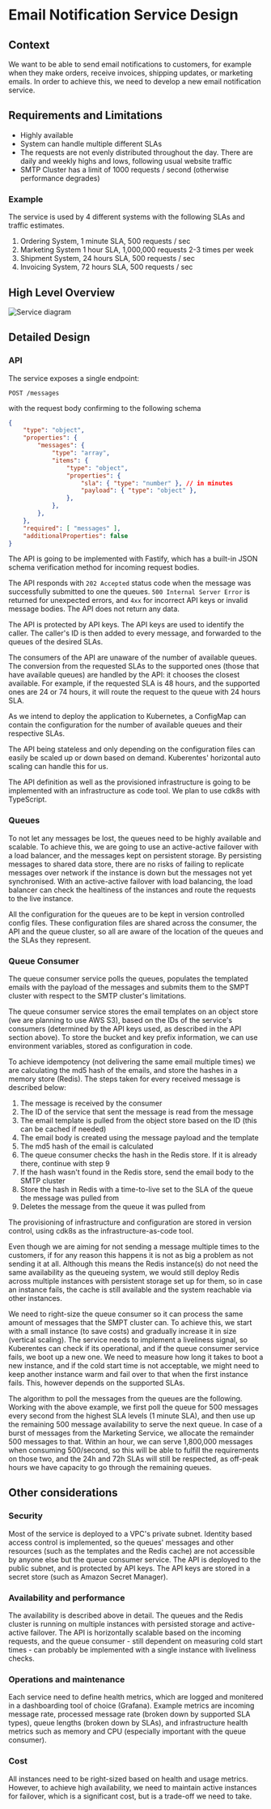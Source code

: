 # Email Notification Service Design

## Context

We want to be able to send email notifications to customers, for example when they make orders, receive invoices, shipping updates, or marketing emails. In order to achieve this, we need to develop a new email notification service. 

## Requirements and Limitations

* Highly available
* System can handle multiple different SLAs
* The requests are not evenly distributed throughout the day. There are daily and weekly highs and lows, following usual website traffic
* SMTP Cluster has a limit of 1000 requests / second (otherwise performance degrades)

### Example

The service is used by 4 different systems with the following SLAs and traffic estimates.
1. Ordering System, 1 minute SLA, 500 requests / sec
2. Marketing System 1 hour SLA, 1,000,000 requests 2-3 times per week
3. Shipment System, 24 hours SLA, 500 requests / sec
4. Invoicing System, 72 hours SLA, 500 requests / sec

## High Level Overview

![Service diagram](./emailer.drawio.png)

## Detailed Design

### API

The service exposes a single endpoint: 

```
POST /messages
```

with the request body confirming to the following schema

```json
{
    "type": "object",
    "properties": {
        "messages": {
            "type": "array",
            "items": {
                "type": "object",
                "properties": {
                    "sla": { "type": "number" }, // in minutes
                    "payload": { "type": "object" },
                },
            },
        },
    },
    "required": [ "messages" ],
    "additionalProperties": false
}
```
The API is going to be implemented with Fastify, which has a built-in JSON schema verification method for incoming request bodies.

The API responds with `202 Accepted` status code when the message was successfully submitted to one the queues. `500 Internal Server Error` is returned for unexpected errors, and `4xx` for incorrect API keys or invalid message bodies. The API does not return any data. 

The API is protected by API keys. The API keys are used to identify the caller. The caller's ID is then added to every message, and forwarded to the queues of the desired SLAs.

The consumers of the API are unaware of the number of available queues. The conversion from the requested SLAs to the supported ones (those that have available queues) are handled by the API: it chooses the closest available. For example, if the requested SLA is 48 hours, and the supported ones are 24 or 74 hours, it will route the request to the queue with 24 hours SLA.

As we intend to deploy the application to Kubernetes, a ConfigMap can contain the configuration for the number of available queues and their respective SLAs.

The API being stateless and only depending on the configuration files can easily be scaled up or down based on demand. Kuberentes' horizontal auto scaling can handle this for us. 

The API definition as well as the provisioned infrastructure is going to be implemented with an infrastructure as code tool. We plan to use cdk8s with TypeScript.

### Queues

To not let any messages be lost, the queues need to be highly available and scalable. To achieve this, we are going to use an active-active failover with a load balancer, and the messages kept on persistent storage. By persisting messages to shared data store, there are no risks of failing to replicate messages over network if the instance is down but the messages not yet synchronised. With an active-active failover with load balancing, the load balancer can check the healtiness of the instances and route the requests to the live instance. 

All the configuration for the queues are to be kept in version controlled config files. These configuration files are shared across the consumer, the API and the queue cluster, so all are aware of the location of the queues and the SLAs they represent.

### Queue Consumer

The queue consumer service polls the queues, populates the templated emails with the payload of the messages and submits them to the SMPT cluster with respect to the SMTP cluster's limitations.

The queue consumer service stores the email templates on an object store (we are planning to use AWS S3), based on the IDs of the service's consumers (determined by the API keys used, as described in the API section above). To store the bucket and key prefix information, we can use environment variables, stored as configuration in code.

To achieve idempotency (not delivering the same email multiple times) we are calculating the md5 hash of the emails, and store the hashes in a memory store (Redis). The steps taken for every received message is described below:
1. The message is received by the consumer
2. The ID of the service that sent the message is read from the message
3. The email template is pulled from the object store based on the ID (this can be cached if needed)
4. The email body is created using the message payload and the template
5. The md5 hash of the email is calculated
6. The queue consumer checks the hash in the Redis store. If it is already there, continue with step 9
7. If the hash wasn't found in the Redis store, send the email body to the SMTP cluster
8. Store the hash in Redis with a time-to-live set to the SLA of the queue the message was pulled from
9. Deletes the message from the queue it was pulled from

The provisioning of infrastructure and configuration are stored in version control, using cdk8s as the infrastructure-as-code tool.

Even though we are aiming for not sending a message multiple times to the customers, if for any reason this happens it is not as big a problem as not sending it at all. Although this means the Redis instance(s) do not need the same availability as the queueing system, we would still deploy Redis across multiple instances with persistent storage set up for them, so in case an instance fails, the cache is still available and the system reachable via other instances. 

We need to right-size the queue consumer so it can process the same amount of messages that the SMPT cluster can. To achieve this, we start with a small instance (to save costs) and gradually increase it in size (vertical scaling). The service needs to implement a liveliness signal, so Kuberentes can check if its operational, and if the queue consumer service fails, we boot up a new one. We need to measure how long it takes to boot a new instance, and if the cold start time is not acceptable, we might need to keep another instance warm and fail over to that when the first instance fails. This, however depends on the supported SLAs. 

The algorithm to poll the messages from the queues are the following. Working with the above example, we first poll the queue for 500 messages every second from the highest SLA levels (1 minute SLA), and then use up the remaining 500 message availability to serve the next queue. In case of a burst of messages from the Marketing Service, we allocate the remainder 500 messages to that. Within an hour, we can serve 1,800,000 messages when consuming 500/second, so this will be able to fulfill the requirements on those two, and the 24h and 72h SLAs will still be respected, as off-peak hours we have capacity to go through the remaining queues.

## Other considerations

### Security

Most of the service is deployed to a VPC's private subnet. Identity based access control is implemented, so the queues' messages and other resources (such as the templates and the Redis cache) are not accessible by anyone else but the queue consumer service. The API is deployed to the public subnet, and is protected by API keys. The API keys are stored in a secret store (such as Amazon Secret Manager).

### Availability and performance

The availability is described above in detail. The queues and the Redis cluster is running on multiple instances with persisted storage and active-active failover. The API is horizontally scalable based on the incoming requests, and the queue consumer - still dependent on measuring cold start times - can probably be implemented with a single instance with liveliness checks.

### Operations and maintenance

Each service need to define health metrics, which are logged and monitered in a dashboarding tool of choice (Grafana). Example metrics are incoming message rate, processed message rate (broken down by supported SLA types), queue lengths (broken down by SLAs), and infrastructure health metrics such as memory and CPU (especially important with the queue consumer).

### Cost

All instances need to be right-sized based on health and usage metrics. However, to achieve high availability, we need to maintain active instances for failover, which is a significant cost, but is a trade-off we need to take.

